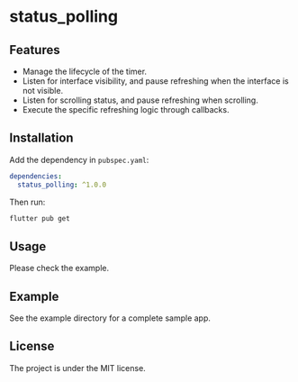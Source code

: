 # status_polling

## Features

- Manage the lifecycle of the timer.
- Listen for interface visibility, and pause refreshing when the interface is not visible.
- Listen for scrolling status, and pause refreshing when scrolling.
- Execute the specific refreshing logic through callbacks.

## Installation

Add the dependency in `pubspec.yaml`:

```yaml 
dependencies:
  status_polling: ^1.0.0
```

Then run:

``` bash
flutter pub get
```

## Usage

Please check the example.

## Example

See the example directory for a complete sample app.

## License

The project is under the MIT license.